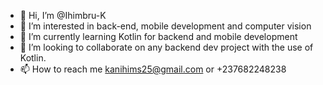 - 👋 Hi, I’m @Ihimbru-K
- 👀 I’m interested in back-end, mobile development and computer vision
- 🌱 I’m currently learning Kotlin for backend and mobile development
- 💞️ I’m looking to collaborate on any backend dev project with the use of Kotlin.
- 📫 How to reach me kanihims25@gmail.com or +237682248238

<!---
Ihimbru-K/Ihimbru-K is a ✨ special ✨ repository because its `README.md` (this file) appears on your GitHub profile.
You can click the Preview link to take a look at your changes.
--->
